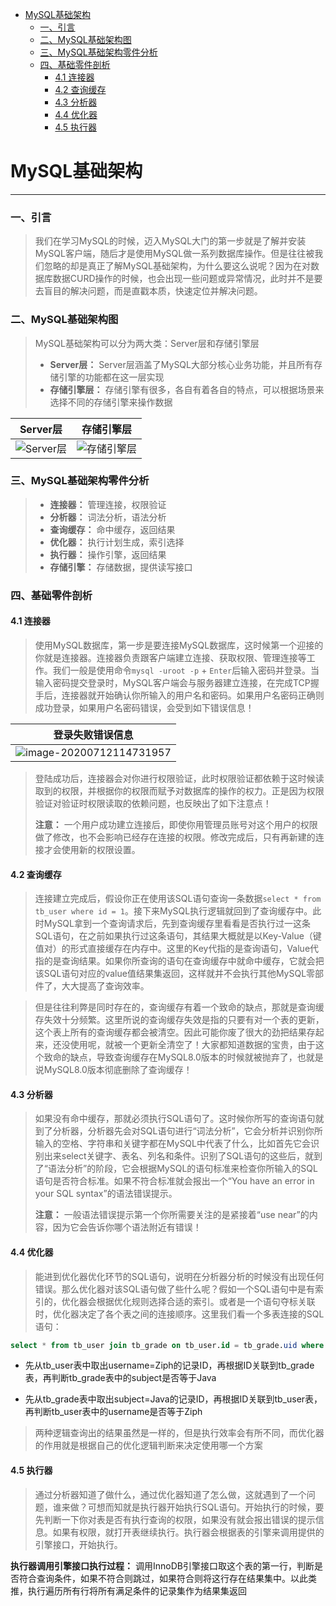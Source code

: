 * [MySQL基础架构](#mysql%E5%9F%BA%E7%A1%80%E6%9E%B6%E6%9E%84)
    * [一、引言](#%E4%B8%80%E5%BC%95%E8%A8%80)
    * [二、MySQL基础架构图](#%E4%BA%8Cmysql%E5%9F%BA%E7%A1%80%E6%9E%B6%E6%9E%84%E5%9B%BE)
    * [三、MySQL基础架构零件分析](#%E4%B8%89mysql%E5%9F%BA%E7%A1%80%E6%9E%B6%E6%9E%84%E9%9B%B6%E4%BB%B6%E5%88%86%E6%9E%90)
    * [四、基础零件剖析](#%E5%9B%9B%E5%9F%BA%E7%A1%80%E9%9B%B6%E4%BB%B6%E5%89%96%E6%9E%90)
      * [4\.1 连接器](#41-%E8%BF%9E%E6%8E%A5%E5%99%A8)
      * [4\.2 查询缓存](#42-%E6%9F%A5%E8%AF%A2%E7%BC%93%E5%AD%98)
      * [4\.3 分析器](#43-%E5%88%86%E6%9E%90%E5%99%A8)
      * [4\.4 优化器](#44-%E4%BC%98%E5%8C%96%E5%99%A8)
      * [4\.5 执行器](#45-%E6%89%A7%E8%A1%8C%E5%99%A8)

# MySQL基础架构

------

### 一、引言

> 我们在学习MySQL的时候，迈入MySQL大门的第一步就是了解并安装MySQL客户端，随后才是使用MySQL做一系列数据库操作。但是往往被我们忽略的却是真正了解MySQL基础架构，为什么要这么说呢？因为在对数据库数据CURD操作的时候，也会出现一些问题或异常情况，此时并不是要去盲目的解决问题，而是直戳本质，快速定位并解决问题。



### 二、MySQL基础架构图

> MySQL基础架构可以分为两大类：Server层和存储引擎层
>
> - **Server层：** Server层涵盖了MySQL大部分核心业务功能，并且所有存储引擎的功能都在这一层实现
> - **存储引擎层：** 存储引擎有很多，各自有着各自的特点，可以根据场景来选择不同的存储引擎来操作数据

|                           Server层                           |                          存储引擎层                          |
| :----------------------------------------------------------: | :----------------------------------------------------------: |
| ![Server层](https://gitee.com/Ziphtracks/Figurebed/raw/master/img/1/20200712112724.png) | ![存储引擎层](https://gitee.com/Ziphtracks/Figurebed/raw/master/img/1/20200712112728.png) |



### 三、MySQL基础架构零件分析

> - **连接器：** 管理连接，权限验证
> - **分析器：** 词法分析，语法分析
> - **查询缓存：** 命中缓存，返回结果
> - **优化器：** 执行计划生成，索引选择
> - **执行器：** 操作引擎，返回结果
> - **存储引擎：** 存储数据，提供读写接口



### 四、基础零件剖析

#### 4.1 连接器

> 使用MySQL数据库，第一步是要连接MySQL数据库，这时候第一个迎接的你就是连接器。连接器负责跟客户端建立连接、获取权限、管理连接等工作。我们一般是使用命令`mysql -uroot -p` + `Enter`后输入密码并登录。当输入密码提交登录时，MySQL客户端会与服务器建立连接，在完成TCP握手后，连接器就开始确认你所输入的用户名和密码。如果用户名密码正确则成功登录，如果用户名密码错误，会受到如下错误信息！

|                       登录失败错误信息                       |
| :----------------------------------------------------------: |
| ![image-20200712114731957](https://gitee.com/Ziphtracks/Figurebed/raw/master/img/1/20200712114734.png) |

> 登陆成功后，连接器会对你进行权限验证，此时权限验证都依赖于这时候读取到的权限，并根据你的权限而赋予对数据库的操作的权力。正是因为权限验证对验证时权限读取的依赖问题，也反映出了如下注意点！
>
> **注意：** 一个用户成功建立连接后，即使你用管理员账号对这个用户的权限做了修改，也不会影响已经存在连接的权限。修改完成后，只有再新建的连接才会使用新的权限设置。



#### 4.2 查询缓存

> 连接建立完成后，假设你正在使用该SQL语句查询一条数据`select * from tb_user where id = 1`。接下来MySQL执行逻辑就回到了查询缓存中。此时MySQL拿到一个查询请求后，先到查询缓存里看看是否执行过一这条SQL语句，在之前如果执行过这条语句，其结果大概就是以Key-Value（键值对）的形式直接缓存在内存中。这里的Key代指的是查询语句，Value代指的是查询结果。如果你所查询的语句在查询缓存中就命中缓存，它就会把该SQL语句对应的value值结果集返回，这样就并不会执行其他MySQL零部件了，大大提高了查询效率。

> 但是往往利弊是同时存在的，查询缓存有着一个致命的缺点，那就是查询缓存失效十分频繁。这里所说的查询缓存失效是指的只要有对一个表的更新，这个表上所有的查询缓存都会被清空。因此可能你废了很大的劲把结果存起来，还没使用呢，就被一个更新全清空了！大家都知道数据的宝贵，由于这个致命的缺点，导致查询缓存在MySQL8.0版本的时候就被抛弃了，也就是说MySQL8.0版本彻底删除了查询缓存！



#### 4.3 分析器

> 如果没有命中缓存，那就必须执行SQL语句了。这时候你所写的查询语句就到了分析器，分析器先会对SQL语句进行“词法分析”，它会分析并识别你所输入的空格、字符串和关键字都在MySQL中代表了什么，比如首先它会识别出来select关键字、表名、列名和条件。识别了SQL语句的这些后，就到了“语法分析”的阶段，它会根据MySQL的语句标准来检查你所输入的SQL语句是否符合标准。如果不符合标准就会报出一个“You have an error in your SQL syntax”的语法错误提示。
>
> **注意：** 一般语法错误提示第一个你所需要关注的是紧接着“use near”的内容，因为它会告诉你哪个语法附近有错误！



#### 4.4 优化器

> 能进到优化器优化环节的SQL语句，说明在分析器分析的时候没有出现任何错误。那么优化器对该SQL语句做了些什么呢？假如一个SQL语句中是有索引的，优化器会根据优化规则选择合适的索引。或者是一个语句夺标关联时，优化器决定了各个表之间的连接顺序。这里我们看一个多表连接的SQL语句：

```sql
select * from tb_user join tb_grade on tb_user.id = tb_grade.uid where tb_user.username = 'Ziph' and tb_grade.subject = 'Java';
```

- 先从tb_user表中取出username=Ziph的记录ID，再根据ID关联到tb_grade表，再判断tb_grade表中的subject是否等于Java

- 先从tb_grade表中取出subject=Java的记录ID，再根据ID关联到tb_user表，再判断tb_user表中的username是否等于Ziph

> 两种逻辑查询出的结果虽然是一样的，但是执行效率会有所不同，而优化器的作用就是根据自己的优化逻辑判断来决定使用哪一个方案



#### 4.5 执行器

> 通过分析器知道了做什么，通过优化器知道了怎么做，这就遇到了一个问题，谁来做？可想而知就是执行器开始执行SQL语句。开始执行的时候，要先判断一下你对表是否有执行查询的权限，如果没有就会报出错误的提示信息。如果有权限，就打开表继续执行。执行器会根据表的引擎来调用提供的引擎接口，开始执行。

**执行器调用引擎接口执行过程：** 调用InnoDB引擎接口取这个表的第一行，判断是否符合查询条件，如果不符合则跳过，如果符合则将这行存在结果集中。以此类推，执行遍历所有行将所有满足条件的记录集作为结果集返回



